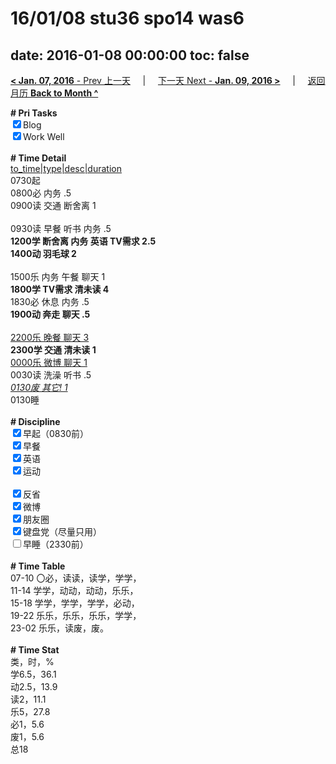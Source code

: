 # 16/01/08 stu36 spo14 was6

date: 2016-01-08 00:00:00
toc: false
---
[**< Jan. 07, 2016** - Prev 上一天](/lifelogs/2016/01/d07.html) &nbsp; &nbsp; | &nbsp; &nbsp; [下一天 Next - **Jan. 09, 2016 >**](/lifelogs/2016/01/d09.html) &nbsp; &nbsp; |  &nbsp; &nbsp; [返回月历 **Back to Month ^**](/lifelogs/2016/01/index.html)
<br/><div><b># Pri Tasks</b></div><div><input checked="true" type="checkbox"/>Blog</div><div><input checked="true" type="checkbox"/>Work Well</div><div><br/></div><div><b># Time Detail</b></div><div><u>to_time|type|desc|duration</u></div><div>0730起</div><div>0800必 内务 .5</div><div>0900读 交通 断舍离 1</div><div><br/></div><div>0930读 早餐 听书 内务 .5</div><div><b>1200学 断舍离 内务 英语 TV需求 2.5</b></div><div><b>1400动 羽毛球 2</b></div><div><br/></div><div>1500乐 内务 午餐 聊天 1</div><div><b>1800学 TV需求 清未读 4</b></div><div>1830必 休息 内务 .5</div><div><b>1900动 奔走 聊天 .5</b></div><div><br/></div><div><u>2200乐 晚餐 聊天 3</u></div><div><b>2300学 交通 清未读 1</b></div><div><u>0000乐 微博 聊天 1</u></div><div>0030读 洗澡 听书 .5</div><div><u><i>0130废 其它! 1</i></u></div><div>0130睡</div><div><br/></div><div><b># Discipline</b></div><div><input checked="true" type="checkbox"/>早起（0830前）</div><div><input checked="true" type="checkbox"/>早餐</div><div><input checked="true" type="checkbox"/>英语</div><div><input checked="true" type="checkbox"/>运动</div><div><br/></div><div><input checked="true" type="checkbox"/>反省</div><div><input checked="true" type="checkbox"/>微博</div><div><input checked="true" type="checkbox"/>朋友圈</div><div><input checked="true" type="checkbox"/>键盘党（尽量只用）</div><div><input type="checkbox"/>早睡（2330前）</div><div><br/></div><div><b># Time Table</b></div><div>07-10 〇必，读读，读学，学学，</div><div>11-14 学学，动动，动动，乐乐，</div><div>15-18 学学，学学，学学，必动，</div><div>19-22 乐乐，乐乐，乐乐，学学，</div><div>23-02 乐乐，读废，废。</div><div><br/></div><div><b># Time Stat</b></div><div>类，时，%</div><div>学6.5，36.1</div><div>动2.5，13.9</div><div>读2，11.1</div><div>乐5，27.8</div><div>必1，5.6</div><div>废1，5.6</div><div>总18</div>

